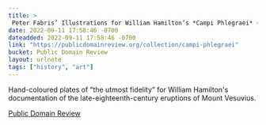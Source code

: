 ```yaml
---
title: > 
 Peter Fabris’ Illustrations for William Hamilton’s *Campi Phlegraei* (1776–79)
date: 2022-09-11 17:58:46 -0700
dateadded: 2022-09-11 17:58:46 -0700
link: "https://publicdomainreview.org/collection/campi-phlegraei"
bucket: Public Domain Review
layout: urlnote
tags: ["history", "art"]
--- 
```

Hand-coloured plates of “the utmost fidelity” for William Hamilton's documentation of the late-eighteenth-century eruptions of Mount Vesuvius.
 <!-- end excerpt --> 
<div class='bucket'><a class='internal-link' href='/buckets/public-domain-review'>Public Domain Review</a></div> 
